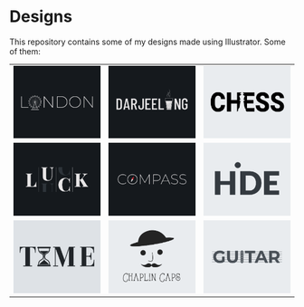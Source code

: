 # Designs
This repository contains some of my designs made using Illustrator.
Some of them:
<table>
    <tr>
      <td><img src="2020-12/png/16.12.2020.png"></td>
      <td><img src="2020-12/png/31.12.2020.png"></td>
      <td><img src="2020-11/png/20.11.2020.png"></td>
    </tr>
    <tr>
      <td><img src="2020-12/png/06.12.2020.png"></td>
      <td><img src="2020-12/png/12.12.2020.png"></td>
      <td><img src="2020-11/png/23.11.2020.png"></td>
    </tr>
    <tr>
      <td><img src="2020-11/png/16.11.2020.png"></td>
      <td><img src="2020-11/png/18.11.2020.png"></td>
      <td><img src="2020-12/png/02.12.2020.png"></td>
    </tr>
</table>
